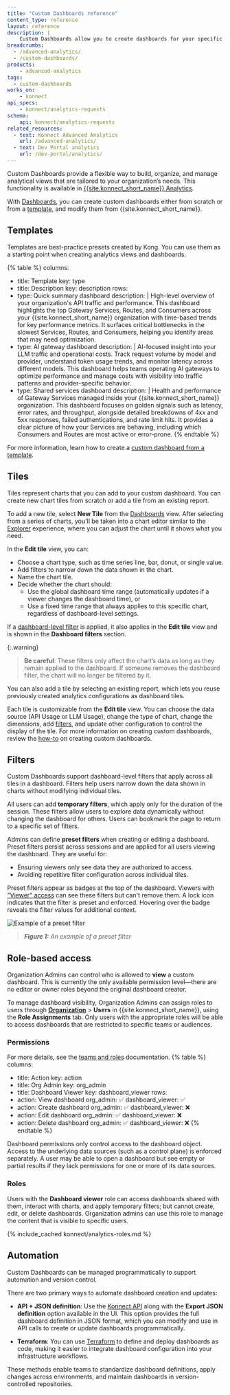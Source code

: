 ```yaml
---
title: "Custom Dashboards reference"
content_type: reference
layout: reference
description: |
    Custom Dashboards allow you to create dashboards for your specific use cases.
breadcrumbs:
  - /advanced-analytics/
  - /custom-dashboards/
products:
    - advanced-analytics
tags:
  - custom-dashboards
works_on:
    - konnect
api_specs:
    - konnect/analytics-requests
schema:
    api: konnect/analytics-requests
related_resources:
  - text: Konnect Advanced Analytics
    url: /advanced-analytics/
  - text: Dev Portal analytics
    url: /dev-portal/analytics/
---
```


Custom Dashboards provide a flexible way to build, organize, and manage analytical views that are tailored to your organization’s needs. This functionality is available in [{{site.konnect_short_name}} Analytics](https://cloud.konghq.com/us/analytics/summary).

With [Dashboards](https://cloud.konghq.com/us/analytics/dashboards), you can create custom dashboards either from scratch or from a [template](#templates), and modify them from {{site.konnect_short_name}}.

## Templates

Templates are best-practice presets created by Kong. You can use them as a starting point when creating analytics views and dashboards.


{% table %}
columns:
  - title: Template
    key: type
  - title: Description
    key: description
rows:
  - type: Quick summary dashboard
    description: | 
      High-level overview of your organization's API traffic and performance. 
      This dashboard highlights the top Gateway Services, Routes, and Consumers across your {{site.konnect_short_name}} organization with time-based trends for key performance metrics. 
      It surfaces critical bottlenecks in the slowest Services, Routes, and Consumers, helping you identify areas that may need optimization.
  - type: AI gateway dashboard
    description: |
      AI-focused insight into your LLM traffic and operational costs. 
      Track request volume by model and provider, understand token usage trends, and monitor latency across different models. 
      This dashboard helps teams operating AI gateways to optimize performance and manage costs with visibility into traffic patterns and provider-specific behavior.
  - type: Shared services dashboard
    description: |
      Health and performance of Gateway Services managed inside your {{site.konnect_short_name}} organization. 
      This dashboard focuses on golden signals such as latency, error rates, and throughput, alongside detailed breakdowns of 4xx and 5xx responses, failed authentications, and rate limit hits. 
      It provides a clear picture of how your Services are behaving, including which Consumers and Routes are most active or error-prone.
{% endtable %}

For more information, learn how to create a [custom dashboard from a template](/how-to/create-custom-dashboards/).

## Tiles

Tiles represent charts that you can add to your custom dashboard. You can create new chart tiles from scratch or add a tile from an existing report.

To add a new tile, select **New Tile** from the [Dashboards](https://cloud.konghq.com/us/analytics/dashboards/) view. After selecting from a series of charts, you'll be taken into a chart editor similar to the [Explorer](/advanced-analytics/explorer/) experience, where you can adjust the chart until it shows what you need.

In the **Edit tile** view, you can:

* Choose a chart type, such as time series line, bar, donut, or single value.
* Add filters to narrow down the data shown in the chart.
* Name the chart tile.
* Decide whether the chart should:
  * Use the global dashboard time range (automatically updates if a viewer changes the dashboard time), or
  * Use a fixed time range that always applies to this specific chart, regardless of dashboard-level settings.

If a [dashboard-level filter](#filters) is applied, it also applies in the **Edit tile** view and is shown in the **Dashboard filters** section. 

{:.warning}
> **Be careful**: These filters only affect the chart’s data as long as they remain applied to the dashboard. If someone removes the dashboard filter, the chart will no longer be filtered by it.

You can also add a tile by selecting an existing report, which lets you reuse previously created analytics configurations as dashboard tiles.

Each tile is customizable from the **Edit tile** view. You can choose the data source (API Usage or LLM Usage), change the type of chart, change the dimensions, add [filters](#filters), and update other configuration to control the display of the tile. For more information on creating custom dashboards, review the [how-to](/how-to/create-custom-dashboards/) on creating custom dashboards.


## Filters

Custom Dashboards support dashboard-level filters that apply across all tiles in a dashboard. Filters help users narrow down the data shown in charts without modifying individual tiles.

All users can add **temporary filters**, which apply only for the duration of the session. These filters allow users to explore data dynamically without changing the dashboard for others.  Users can bookmark the page to return to a specific set of filters.

Admins can define **preset filters** when creating or editing a dashboard. Preset filters persist across sessions and are applied for all users viewing the dashboard. They are useful for:

* Ensuring viewers only see data they are authorized to access.
* Avoiding repetitive filter configuration across individual tiles.

Preset filters appear as badges at the top of the dashboard. Viewers with ["Viewer" access](#role-based-access) can see these filters but can't remove them. A lock icon indicates that the filter is preset and enforced. Hovering over the badge reveals the filter values for additional context.

![Example of a preset filter](/assets/images/analytics/admin.png)
>_**Figure 1:** An example of a preset filter_

## Role-based access

Organization Admins can control who is allowed to **view** a custom dashboard. This is currently the only available permission level—there are no editor or owner roles beyond the original dashboard creator.

To manage dashboard visibility, Organization Admins can assign roles to users through [**Organization**](https://cloud.konghq.com/organization/) > **Users** in {{site.konnect_short_name}}, using the **Role Assignments** tab. Only users with the appropriate roles will be able to access dashboards that are restricted to specific teams or audiences.

### Permissions

For more details, see the [teams and roles](/konnect-platform/teams-and-roles/) documentation.
{% table %}
columns:
  - title: Action
    key: action
  - title: Org Admin
    key: org_admin
  - title: Dashboard Viewer
    key: dashboard_viewer
rows:
  - action: View dashboard
    org_admin: ✅
    dashboard_viewer: ✅
  - action: Create dashboard
    org_admin: ✅
    dashboard_viewer: ❌
  - action: Edit dashboard
    org_admin: ✅
    dashboard_viewer: ❌
  - action: Delete dashboard
    org_admin: ✅
    dashboard_viewer: ❌
{% endtable %}

Dashboard permissions only control access to the dashboard object. Access to the underlying data sources (such as a control plane) is enforced separately. A user may be able to open a dashboard but see empty or partial results if they lack permissions for one or more of its data sources.

### Roles

Users with the **Dashboard viewer** role can access dashboards shared with them, interact with charts, and apply temporary filters; but cannot create, edit, or delete dashboards.  Organization admins can use this role to manage the content that is visible to specific users.

{% include_cached konnect/analytics-roles.md %}

## Automation

Custom Dashboards can be managed programmatically to support automation and version control.

There are two primary ways to automate dashboard creation and updates:

* **API + JSON definition**: Use the [Konnect API](/api/konnect/analytics-requests/) along with the **Export JSON definition** option available in the UI. This option provides the full dashboard definition in JSON format, which you can modify and use in API calls to create or update dashboards programmatically.

* **Terraform**: You can use [Terraform](/terraform/) to define and deploy dashboards as code, making it easier to integrate dashboard configuration into your infrastructure workflows.

These methods enable teams to standardize dashboard definitions, apply changes across environments, and maintain dashboards in version-controlled repositories.

